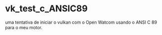 # vk_test_c_ANSIC89
uma tentativa de iniciar o vulkan com o Open Watcom usando o ANSI C 89 para o meu motor.
